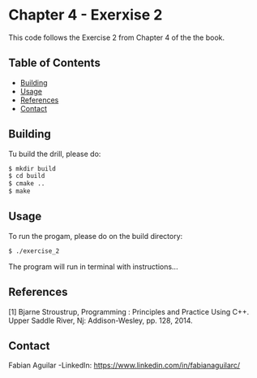 # Chapter 4 - Exerxise 2

This code follows the Exercise 2 from Chapter 4 of the the book.

## Table of Contents
- [Building](#building)
- [Usage](#usage)
- [References](#references)
- [Contact](#contact)

## Building 

Tu build the drill, please do:

```bash
$ mkdir build 
$ cd build 
$ cmake .. 
$ make 

```
## Usage

To run the progam, please do on the build directory:

```bash
$ ./exercise_2
```

The program will run in terminal with instructions... 


## References

[1] Bjarne Stroustrup, Programming : Principles and Practice Using C++. Upper Saddle River, Nj: Addison-Wesley, pp. 128, 2014.


## Contact

Fabian Aguilar
-LinkedIn: https://www.linkedin.com/in/fabianaguilarc/